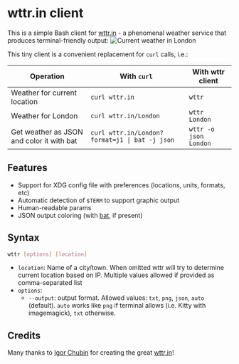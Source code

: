 # wttr.in client

This is a simple Bash client for [wttr.in](https://wttr.in) - a phenomenal weather service that
produces terminal-friendly output:
![Current weather in London](https://wttr.in/London.png)

This tiny client is a convenient replacement for `curl` calls, i.e.:

| Operation | With `curl` | With wttr client |
| ---- | ---- | ----- |
| Weather for current location | `curl wttr.in` | `wttr` |
| Weather for London | `curl wttr.in/London` | `wttr London` |
| Get weather as JSON and color it with bat | `curl wttr.in/London?format=j1 \| bat -j json` | `wttr -o json London` |

## Features

- Support for XDG config file with preferences (locations, units, formats, etc)
- Automatic detection of `$TERM` to support graphic output
- Human-readable params
- JSON output coloring (with [bat](https://github.com/sharkdp/bat), if present)

## Syntax

```bash
wttr [options] [location]
```

- `location`: Name of a city/town. When omitted wttr will try to determine current location based on
  IP. Multiple values allowed if provided as comma-separated list
- `options`:
    - `--output`: output format. Allowed values: `txt`, `png`, `json`, `auto` (default). `auto`
      works like `png` if terminal allows (i.e. Kitty with imagemagick), `txt` otherwise.

## Credits

Many thanks to [Igor Chubin](https://github.com/chubin) for creating the great [wttr.in](https://github.com/chubin/wttr.in)!


